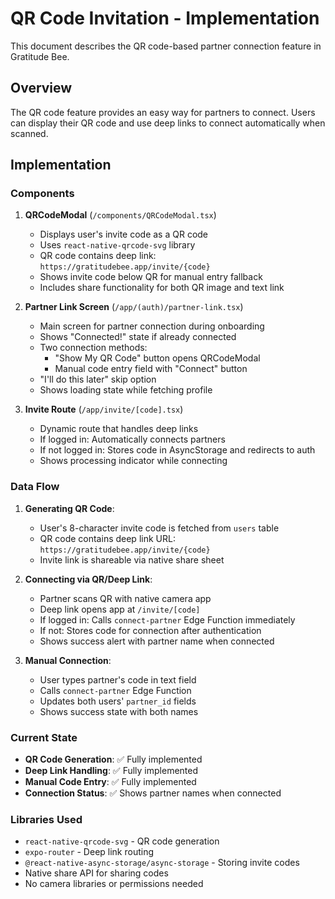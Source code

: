 # QR Code Invitation - Implementation

This document describes the QR code-based partner connection feature in Gratitude Bee.

## Overview

The QR code feature provides an easy way for partners to connect. Users can display their QR code and use deep links to connect automatically when scanned.

## Implementation

### Components

1. **QRCodeModal** (`/components/QRCodeModal.tsx`)
   - Displays user's invite code as a QR code
   - Uses `react-native-qrcode-svg` library
   - QR code contains deep link: `https://gratitudebee.app/invite/{code}`
   - Shows invite code below QR for manual entry fallback
   - Includes share functionality for both QR image and text link

2. **Partner Link Screen** (`/app/(auth)/partner-link.tsx`)
   - Main screen for partner connection during onboarding
   - Shows "Connected!" state if already connected
   - Two connection methods:
     - "Show My QR Code" button opens QRCodeModal
     - Manual code entry field with "Connect" button
   - "I'll do this later" skip option
   - Shows loading state while fetching profile

3. **Invite Route** (`/app/invite/[code].tsx`)
   - Dynamic route that handles deep links
   - If logged in: Automatically connects partners
   - If not logged in: Stores code in AsyncStorage and redirects to auth
   - Shows processing indicator while connecting

### Data Flow

1. **Generating QR Code**:
   - User's 8-character invite code is fetched from `users` table
   - QR code contains deep link URL: `https://gratitudebee.app/invite/{code}`
   - Invite link is shareable via native share sheet

2. **Connecting via QR/Deep Link**:
   - Partner scans QR with native camera app
   - Deep link opens app at `/invite/[code]`
   - If logged in: Calls `connect-partner` Edge Function immediately
   - If not: Stores code for connection after authentication
   - Shows success alert with partner name when connected

3. **Manual Connection**:
   - User types partner's code in text field
   - Calls `connect-partner` Edge Function
   - Updates both users' `partner_id` fields
   - Shows success state with both names

### Current State

- **QR Code Generation**: ✅ Fully implemented
- **Deep Link Handling**: ✅ Fully implemented
- **Manual Code Entry**: ✅ Fully implemented
- **Connection Status**: ✅ Shows partner names when connected

### Libraries Used

- `react-native-qrcode-svg` - QR code generation
- `expo-router` - Deep link routing
- `@react-native-async-storage/async-storage` - Storing invite codes
- Native share API for sharing codes
- No camera libraries or permissions needed